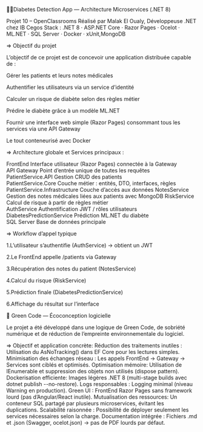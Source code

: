 👩‍⚕️Diabetes Detection App — Architecture Microservices (.NET 8)

 Projet 10 – OpenClassrooms
 Réalisé par Malak El Oualy, Développeuse .NET chez IB Cegos
Stack : .NET 8 · ASP.NET Core · Razor Pages · Ocelot · ML.NET · SQL Server · Docker · xUnit,MongoDB

=> Objectif du projet

L’objectif de ce projet est de concevoir une application distribuée capable de :

Gérer les patients et leurs notes médicales

Authentifier les utilisateurs via un service d’identité

Calculer un risque de diabète selon des règles métier

Prédire le diabète grâce à un modèle ML.NET

Fournir une interface web simple (Razor Pages) consommant tous les services via une API Gateway

Le tout conteneurisé avec Docker

=> Architecture globale et Services principaux :

FrontEnd	Interface utilisateur (Razor Pages) connectée à la Gateway	
API Gateway	Point d’entrée unique de toutes les requêtes	
PatientService.API	Gestion CRUD des patients	
PatientService.Core	Couche métier : entités, DTO, interfaces, règles	
PatientService.Infrastructure	Couche d’accès aux données 
NotesService	Gestion des notes médicales liées aux patients avec MongoDB	
RiskService	Calcul de risque à partir de règles métier	
AuthService	Authentification JWT / rôles utilisateurs	
DiabetesPredictionService	Prédiction ML.NET du diabète	
SQL Server	Base de données principale	

=> Workflow d’appel typique

1.L’utilisateur s’authentifie (AuthService) → obtient un JWT

2.Le FrontEnd appelle /patients via Gateway

3.Récupération des notes du patient (NotesService)

4.Calcul du risque (RiskService)

5.Prédiction finale (DiabetesPredictionService)

6.Affichage du résultat sur l’interface

🌱 Green Code — Écoconception logicielle

Le projet a été développé dans une logique de Green Code,  de sobriété numérique et de réduction de l’empreinte environnementale du logiciel.

=> Objectif	et application concrète:
Réduction des traitements inutiles :	Utilisation du AsNoTracking() dans EF Core pour les lectures simples.
Minimisation des échanges réseau	: Les appels FrontEnd → Gateway → Services sont ciblés et optimisés.
Optimisation mémoire:	Utilisation de IEnumerable et suppression des objets non utilisés (dispose pattern).
Dockerisation efficiente:	Images légères .NET 8 (multi-stage builds avec dotnet publish --no-restore).
Logs responsables	: Logging minimal (niveau Warning en production).
Green UI	: FrontEnd Razor Pages sans framework lourd (pas d’Angular/React inutile).
Mutualisation des ressources:	Un conteneur SQL partagé par plusieurs microservices, évitant les duplications.
Scalabilité raisonnée	: Possibilité de déployer seulement les services nécessaires selon la charge.
Documentation intégrée	: Fichiers .md et .json (Swagger, ocelot.json) → pas de PDF lourds par défaut.
